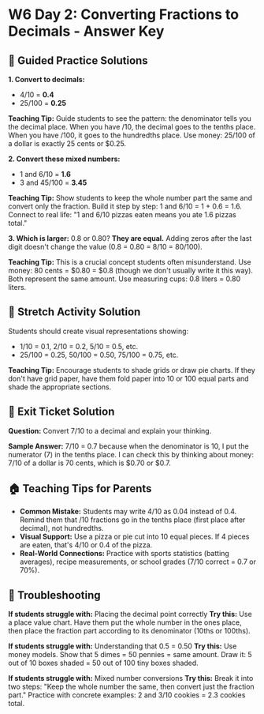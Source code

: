 # W6 Day 2: Converting Fractions to Decimals - Answer Key

## 📝 Guided Practice Solutions

**1. Convert to decimals:**
   - 4/10 = **0.4**
   - 25/100 = **0.25**

**Teaching Tip:** Guide students to see the pattern: the denominator tells you the decimal place. When you have /10, the decimal goes to the tenths place. When you have /100, it goes to the hundredths place. Use money: 25/100 of a dollar is exactly 25 cents or $0.25.

**2. Convert these mixed numbers:**
   - 1 and 6/10 = **1.6**
   - 3 and 45/100 = **3.45**

**Teaching Tip:** Show students to keep the whole number part the same and convert only the fraction. Build it step by step: 1 and 6/10 = 1 + 0.6 = 1.6. Connect to real life: "1 and 6/10 pizzas eaten means you ate 1.6 pizzas total."

**3. Which is larger:** 0.8 or 0.80? **They are equal.** Adding zeros after the last digit doesn't change the value (0.8 = 0.80 = 8/10 = 80/100).

**Teaching Tip:** This is a crucial concept students often misunderstand. Use money: 80 cents = $0.80 = $0.8 (though we don't usually write it this way). Both represent the same amount. Use measuring cups: 0.8 liters = 0.80 liters.

## 🚀 Stretch Activity Solution

Students should create visual representations showing:
- 1/10 = 0.1, 2/10 = 0.2, 5/10 = 0.5, etc.
- 25/100 = 0.25, 50/100 = 0.50, 75/100 = 0.75, etc.

**Teaching Tip:** Encourage students to shade grids or draw pie charts. If they don't have grid paper, have them fold paper into 10 or 100 equal parts and shade the appropriate sections.

## 🎯 Exit Ticket Solution

**Question:** Convert 7/10 to a decimal and explain your thinking.

**Sample Answer:** 7/10 = 0.7 because when the denominator is 10, I put the numerator (7) in the tenths place. I can check this by thinking about money: 7/10 of a dollar is 70 cents, which is $0.70 or $0.7.

## 🏠 Teaching Tips for Parents

- **Common Mistake:** Students may write 4/10 as 0.04 instead of 0.4. Remind them that /10 fractions go in the tenths place (first place after decimal), not hundredths.
- **Visual Support:** Use a pizza or pie cut into 10 equal pieces. If 4 pieces are eaten, that's 4/10 or 0.4 of the pizza.
- **Real-World Connections:** Practice with sports statistics (batting averages), recipe measurements, or school grades (7/10 correct = 0.7 or 70%).

## 🔧 Troubleshooting

**If students struggle with:** Placing the decimal point correctly
**Try this:** Use a place value chart. Have them put the whole number in the ones place, then place the fraction part according to its denominator (10ths or 100ths).

**If students struggle with:** Understanding that 0.5 = 0.50
**Try this:** Use money models. Show that 5 dimes = 50 pennies = same amount. Draw it: 5 out of 10 boxes shaded = 50 out of 100 tiny boxes shaded.

**If students struggle with:** Mixed number conversions
**Try this:** Break it into two steps: "Keep the whole number the same, then convert just the fraction part." Practice with concrete examples: 2 and 3/10 cookies = 2.3 cookies total.